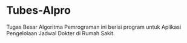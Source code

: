 # Tubes-Alpro
Tugas Besar Algoritma Pemrograman ini berisi program untuk Aplikasi Pengelolaan Jadwal Dokter di Rumah Sakit. 
